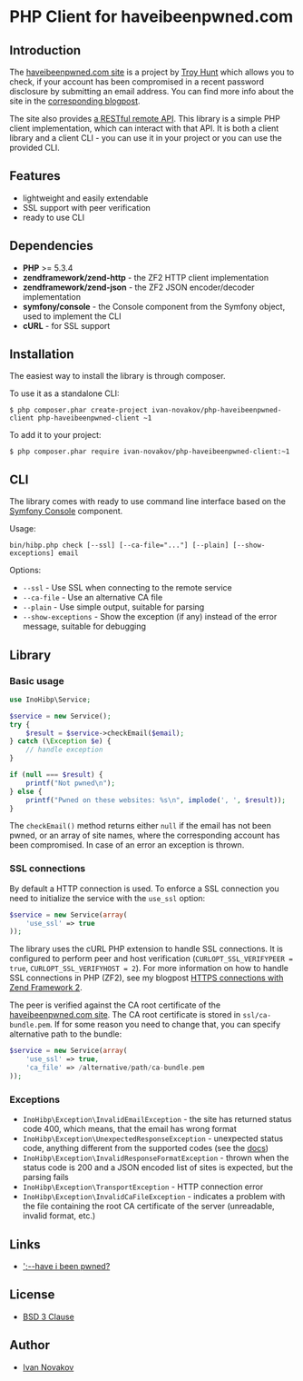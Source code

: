 # PHP Client for haveibeenpwned.com

## Introduction

The [haveibeenpwned.com site](http://haveibeenpwned.com/) is a project by [Troy Hunt](http://www.troyhunt.com/) which allows you to check, if your account has been compromised in a recent password disclosure by submitting an email address. You can find more info about the site in the [corresponding blogpost](http://www.troyhunt.com/2013/12/introducing-have-i-been-pwned.html).

The site also provides [a RESTful remote API](http://haveibeenpwned.com/Api). This library is a simple PHP client implementation, which can interact with that API. It is both a client library and a client CLI - you can use it in your project or you can use the provided CLI.

## Features

* lightweight and easily extendable
* SSL support with peer verification
* ready to use CLI

## Dependencies

* **PHP** >= 5.3.4
* **zendframework/zend-http** - the ZF2 HTTP client implementation
* **zendframework/zend-json** - the ZF2 JSON encoder/decoder implementation
* **symfony/console** - the Console component from the Symfony object, used to implement the CLI
* **cURL** - for SSL support

## Installation

The easiest way to install the library is through composer. 

To use it as a standalone CLI:

```
$ php composer.phar create-project ivan-novakov/php-haveibeenpwned-client php-haveibeenpwned-client ~1
```

To add it to your project:

```
$ php composer.phar require ivan-novakov/php-haveibeenpwned-client:~1
```

## CLI

The library comes with ready to use command line interface based on the [Symfony Console](http://symfony.com/doc/current/components/console/introduction.html) component.

Usage:

```
bin/hibp.php check [--ssl] [--ca-file="..."] [--plain] [--show-exceptions] email
```

Options:

* `--ssl` - Use SSL when connecting to the remote service
* `--ca-file` - Use an alternative CA file
* `--plain` - Use simple output, suitable for parsing
* `--show-exceptions` - Show the exception (if any) instead of the error message, suitable for debugging

## Library

### Basic usage

```php
use InoHibp\Service;

$service = new Service();
try {
    $result = $service->checkEmail($email);
} catch (\Exception $e) {
    // handle exception
}

if (null === $result) {
    printf("Not pwned\n");
} else {
    printf("Pwned on these websites: %s\n", implode(', ', $result));
}
```

The `checkEmail()` method returns either `null` if the email has not been pwned, or an array of site names, where the corresponding account has been compromised. In case of an error an exception is thrown.

### SSL connections

By default a HTTP connection is used. To enforce a SSL connection you need to initialize the service with the `use_ssl` option:

```php
$service = new Service(array(
    'use_ssl' => true
));
```

The library uses the cURL PHP extension to handle SSL connections. It is configured to perform peer and host verification (`CURLOPT_SSL_VERIFYPEER = true`, `CURLOPT_SSL_VERIFYHOST = 2`). For more information on how to handle SSL connections in PHP (ZF2), see my blogpost [HTTPS connections with Zend Framework 2](http://blog.debug.cz/2012/11/https-connections-with-zend-framework-2.html).

The peer is verified against the CA root certificate of the [haveibeenpwned.com site](https://haveibeenpwned.com/). The CA root certificate is stored in `ssl/ca-bundle.pem`. If for some reason you need to change that, you can specify alternative path to the bundle:

```php
$service = new Service(array(
    'use_ssl' => true,
    'ca_file' => /alternative/path/ca-bundle.pem
));
```

### Exceptions

* `InoHibp\Exception\InvalidEmailException` - the site has returned status code 400, which means, that the email has wrong format
* `InoHibp\Exception\UnexpectedResponseException` - unexpected status code, anything different from the supported codes (see the [docs](http://haveibeenpwned.com/Api))
* `InoHibp\Exception\InvalidResponseFormatException` - thrown when the status code is 200 and a JSON encoded list of sites is expected, but the parsing fails
* `InoHibp\Exception\TransportException` - HTTP connection error
* `InoHibp\Exception\InvalidCaFileException` - indicates a problem with the file containing the root CA certificate of the server (unreadable, invalid format, etc.)

## Links

* [';--have i been pwned?](http://haveibeenpwned.com/)

## License

* [BSD 3 Clause](http://debug.cz/license/bsd-3-clause)

## Author

* [Ivan Novakov](http://novakov.cz/)
